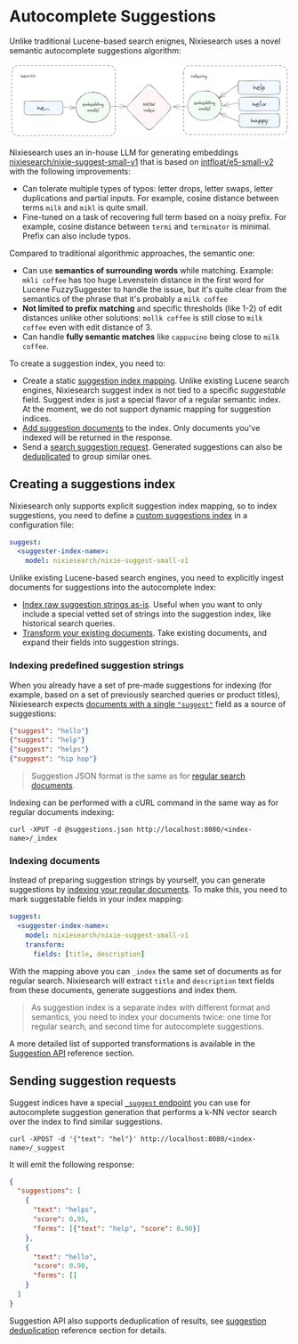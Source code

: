 # Autocomplete Suggestions

Unlike traditional Lucene-based search enignes, Nixiesearch uses a novel semantic autocomplete suggestions algorithm:

![semantic suggestions](../img/suggestions.png)

Nixiesearch uses an in-house LLM for generating embeddings [nixiesearch/nixie-suggest-small-v1](https://huggingface.co/nixiesearch/nixie-suggest-small-v1) that is based on [intfloat/e5-small-v2](https://huggingface.co/intfloat/e5-small-v2) with the following improvements:

* Can tolerate multiple types of typos: letter drops, letter swaps, letter duplications and partial inputs. For example, cosine distance between terms `milk` and `mikl` is quite small.
* Fine-tuned on a task of recovering full term based on a noisy prefix. For example, cosine distance between `termi` and `terminator` is minimal. Prefix can also include typos.

Compared to traditional algorithmic approaches, the semantic one:

* Can use **semantics of surrounding words** while matching. Example: `mkli coffee` has too huge Levenstein distance in the first word for Lucene FuzzySuggester to handle the issue, but it's quite clear from the semantics of the phrase that it's probably a `milk coffee`
* **Not limited to prefix matching** and specific thresholds (like 1-2) of edit distances unlike other solutions: `mollk coffee` is still close to `milk coffee` even with edit distance of 3.
* Can handle **fully semantic matches** like `cappucino` being close to `milk coffee`.

To create a suggestion index, you need to:

* Create a static [suggestion index mapping](#creating-a-suggestions-indexg). Unlike existing Lucene search engines, Nixiesearch suggest index is not tied to a specific *suggestable* field. Suggest index is just a special flavor of a regular semantic index. At the moment, we do not support dynamic mapping for suggestion indices.
* [Add suggestion documents](#indexing-predefined-suggestion-strings) to the index. Only documents you've indexed will be returned in the response.
* Send a [search suggestion request](#sending-suggestion-requests). Generated suggestions can also be [deduplicated](../reference/api/suggest.md#suggestion-deduplication) to group similar ones.

## Creating a suggestions index

Nixiesearch only supports explicit suggestion index mapping, so to index suggestions, you need to define a [custom suggestions index](../reference/api/suggest.md#suggestion-index-mapping) in a configuration file:


```yaml
suggest:
  <suggester-index-name>:
    model: nixiesearch/nixie-suggest-small-v1
```

Unlike existing Lucene-based search engines, you need to explicitly ingest documents for suggestions into the autocomplete index:

* [Index raw suggestion strings as-is](#indexing-predefined-suggestion-strings). Useful when you want to only include a special vetted set of strings into the suggestion index, like historical search queries.
* [Transform your existing documents](#indexing-transformed-documents). Take existing documents, and expand their fields into suggestion strings.

### Indexing predefined suggestion strings

When you already have a set of pre-made suggestions for indexing (for example, based on a set of previously searched queries or product titles), Nixiesearch expects [documents with a single `"suggest"`](../reference//api/suggest.md#raw-suggestion-without-transformations) field as a source of suggestions:

```json
{"suggest": "hello"}
{"suggest": "help"}
{"suggest": "helps"}
{"suggest": "hip hop"}
```

> Suggestion JSON format is the same as for [regular search documents](../reference//api/index/document-format.md).

Indexing can be performed with a cURL command in the same way as for regular documents indexing:

```shell
curl -XPUT -d @suggestions.json http://localhost:8080/<index-name>/_index
```

### Indexing documents

Instead of preparing suggestion strings by yourself, you can generate suggestions by [indexing your regular documents](../reference/api/suggest.md#transforming-existing-documents-for-suggestions). To make this, you need to mark suggestable fields in your index mapping:

```yaml
suggest:
  <suggester-index-name>:
    model: nixiesearch/nixie-suggest-small-v1
    transform:
      fields: [title, description]
```

With the mapping above you can `_index` the same set of documents as for regular search. Nixiesearch will extract `title` and `description` text fields from these documents, generate suggestions and index them.

> As suggestion index is a separate index with different format and semantics, you need to index your documents twice: one time for regular search, and second time for autocomplete suggestions.

A more detailed list of supported transformations is available in the [Suggestion API](../reference/api/suggest.md#transforming-existing-documents-for-suggestions) reference section. 

## Sending suggestion requests

Suggest indices have a special [`_suggest` endpoint](../reference//api/suggest.md#sending-suggestion-requests) you can use for autocomplete suggestion generation that performs a k-NN vector search over the index to find similar suggestions.

```shell
curl -XPOST -d '{"text": "hel"}' http://localhost:8080/<index-name>/_suggest
```

It will emit the following response:

```json
{
  "suggestions": [
    {
      "text": "helps", 
      "score": 0.95, 
      "forms": [{"text": "help", "score": 0.90}] 
    },
    {
      "text": "hello",
      "score": 0.90,
      "forms": []
    }
  ]
}
```

Suggestion API also supports deduplication of results, see [suggestion deduplication](../reference/api/suggest.md#suggestion-deduplication) reference section for details.
